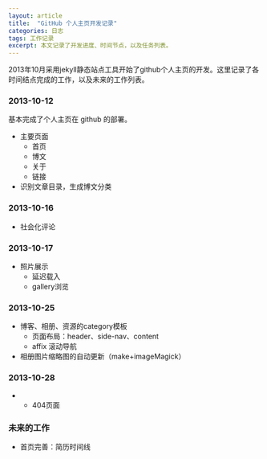 ```yaml
---
layout: article
title:  "GitHub 个人主页开发记录"
categories: 日志
tags: 工作记录
excerpt: 本文记录了开发进度、时间节点，以及任务列表。
---
```


2013年10月采用jekyll静态站点工具开始了github个人主页的开发。这里记录了各时间结点完成的工作，以及未来的工作列表。

### 2013-10-12

基本完成了个人主页在 github 的部署。

* 主要页面
    * 首页
    * 博文
    * 关于
    * 链接
* 识别文章目录，生成博文分类


### 2013-10-16

* 社会化评论

### 2013-10-17

* 照片展示
    * 延迟载入
    * gallery浏览

### 2013-10-25

* 博客、相册、资源的category模板
  * 页面布局：header、side-nav、content
  * affix 滚动导航
* 相册图片缩略图的自动更新（make+imageMagick）

### 2013-10-28

* * 404页面

### 未来的工作

* 首页完善：简历时间线